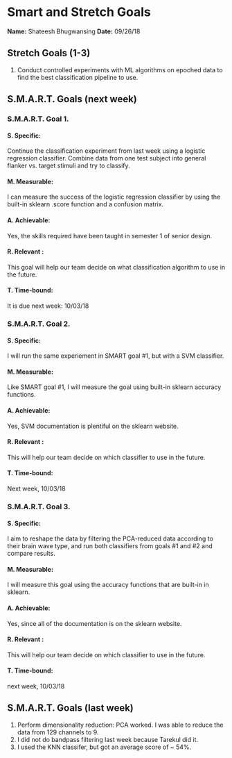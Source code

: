 # Smart and Stretch Goals

**Name:** Shateesh Bhugwansing
**Date:** 09/26/18

## Stretch Goals (1-3)

1. Conduct controlled experiments with ML algorithms on epoched data to find the best classification pipeline to use. 


## S.M.A.R.T. Goals (next week)

### S.M.A.R.T. Goal 1.

#### S. Specific: 
Continue the classification experiment from last week using a logistic regression classifier. Combine data from one test subject into general flanker vs. target stimuli and try to classify. 

#### M. Measurable: 
I can measure the success of the logistic regression classifier by using the built-in sklearn .score function and a confusion matrix. 

#### A. Achievable: 
Yes, the skills required have been taught in semester 1 of senior design. 

#### R. Relevant :
This goal will help our team decide on what classification algorithm to use in the future. 


#### T. Time-bound: 
It is due next week: 10/03/18

### S.M.A.R.T. Goal 2.

#### S. Specific: 
I will run the same experiement in SMART goal #1, but with a SVM classifier. 

#### M. Measurable: 
Like SMART goal #1, I will measure the goal using built-in sklearn accuracy functions. 

#### A. Achievable: 
Yes, SVM documentation is plentiful on the sklearn website. 

#### R. Relevant :
This will help our team decide on which classifier to use in the future. 


#### T. Time-bound: 
Next week, 10/03/18

### S.M.A.R.T. Goal 3.

#### S. Specific: 
I aim to reshape the data by filtering the PCA-reduced data according to their brain wave type, and run both classifiers from goals #1 and #2 and compare results. 

#### M. Measurable: 
I will measure this goal using the accuracy functions that are built-in in sklearn. 

#### A. Achievable: 
Yes, since all of the documentation is on the sklearn website. 

#### R. Relevant :
This will help our team decide on which classifier to use in the future. 


#### T. Time-bound: 
next week, 10/03/18


## S.M.A.R.T. Goals (last week)

1. Perform dimensionality reduction: PCA worked. I was able to reduce the data from 129 channels to 9. 
2. I did not do bandpass filtering last week because Tarekul did it. 
3. I used the KNN classifer, but got an average score of ~ 54%. 
